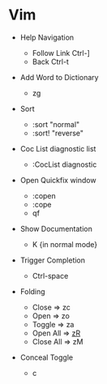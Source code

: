 # Vim

* Help Navigation
    - Follow Link   Ctrl-]
    - Back          Ctrl-t

* Add Word to Dictionary
    - zg
 
* Sort
    - :sort         "normal"
    - :sort!        "reverse"

* Coc List diagnostic list
    - :CocList diagnostic

* Open Quickfix window
    - :copen
    - :cope
    - <leader> qf
 
* Show Documentation
    - K {in normal mode}

* Trigger Completion
    - Ctrl-space

* Folding
    - Close => zc
    - Open => zo
    - Toggle => za
    - Open All => [zR](zR)
    - Close All => zM

* Conceal Toggle
    - <leader>c

